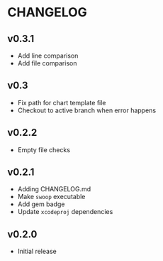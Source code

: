 # CHANGELOG

## v0.3.1

* Add line comparison
* Add file comparison

## v0.3

* Fix path for chart template file
* Checkout to active branch when error happens

## v0.2.2

* Empty file checks

## v0.2.1

* Adding CHANGELOG.md
* Make `swoop` executable
* Add gem badge
* Update `xcodeproj` dependencies

## v0.2.0

* Initial release

